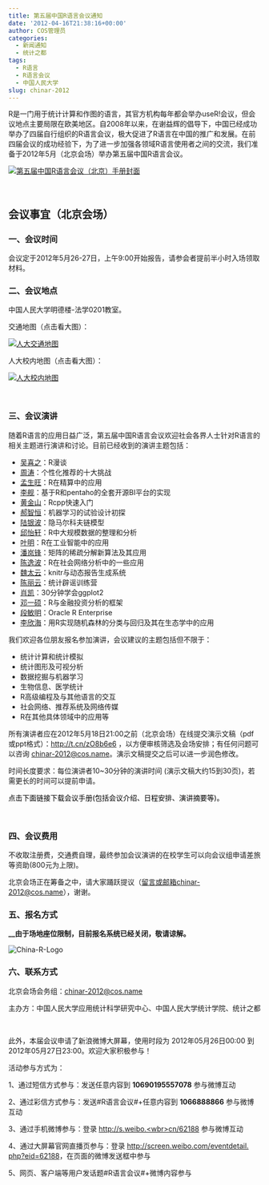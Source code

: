 ```yaml
---
title: 第五届中国R语言会议通知
date: '2012-04-16T21:38:16+00:00'
author: COS管理员
categories:
  - 新闻通知
  - 统计之都
tags:
  - R语言
  - R语言会议
  - 中国人民大学
slug: chinar-2012
---
```


R是一门用于统计计算和作图的语言，其官方机构每年都会举办useR!会议，但会议地点主要局限在欧美地区。自2008年以来，在谢益辉的倡导下，中国已经成功举办了四届自行组织的R语言会议，极大促进了R语言在中国的推广和发展。在前四届会议的成功经验下，为了进一步加强各领域R语言使用者之间的交流，我们准备于2012年5月（北京会场）举办第五届中国R语言会议。

[![](https://cos.name/wp-content/uploads/2012/04/China-R-2012_manual_cover-353x500.png "第五届中国R语言会议（北京）手册封面")](https://cos.name/wp-content/uploads/2012/04/China-R-2012_manual_cover.png)

&nbsp;

## **会议事宜（北京会场）**

### 一、会议时间

会议定于2012年5月26-27日，上午9:00开始报告，请参会者提前半小时入场领取材料。

### 二、会议地点

中国人民大学明德楼-法学0201教室。<!--more-->

交通地图（点击看大图）：

<a href="http://i288.photobucket.com/albums/ll181/xieyihui/1st-R-Conference-Beijing-map.png" rel="nofollow">![](http://i288.photobucket.com/albums/ll181/xieyihui/1st-R-Conference-Beijing-map.png "人大交通地图")</a>

人大校内地图（点击看大图）：

<a href="https://cos.name/wp-content/uploads/2010/06/RUCmap1.jpg" rel="nofollow">![](https://cos.name/wp-content/uploads/2010/06/RUCmap1-500x342.jpg "人大校内地图")</a>

&nbsp;

### 三、会议演讲

随着R语言的应用日益广泛，第五届中国R语言会议欢迎社会各界人士针对R语言的相关主题进行演讲和讨论。目前已经收到的演讲主题包括：

  * <a href="http://baike.baidu.com/view/1625675.htm" target="_blank">吴喜之</a>：R漫谈
  * <a href="http://blog.sciencenet.cn/?3075" target="_blank">周涛</a>：个性化推荐的十大挑战
  * <a href="http://blog.sina.com.cn/mengshw" target="_blank">孟生旺</a>：R在精算中的应用
  * <a href="http://jliblog.com/" target="_blank">李舰</a>：基于R和pentaho的全套开源BI平台的实现
  * <a href="http://gaizoule.sinaapp.com/ http://gaizoule.sinaapp.com/ http://gaizoule.sinaapp.com/ http://gaizoule.sinaapp.com/ " target="_blank">黄金山</a>：Rcpp快速入门
  * <a href="https://cos.name/author/bigknife/" target="_blank">郝智恒</a>：机器学习的试验设计初探
  * <a href="http://luyinbo.github.com/" target="_blank">陆银波</a>：隐马尔科夫链模型
  * <a href="http://yixuan.cos.name/cn/" target="_blank">邱怡轩</a>：R中大规模数据的整理和分析
  * <a href="http://weibo.com/n/ymblake" target="_blank">叶明</a>：R在工业智能中的应用
  * <a href="http://panlanfeng.github.com/" target="_blank">潘岚锋</a>：矩阵的稀疏分解新算法及其应用
  * <a href="http://chen.yi.bo.blog.163.com/" target="_blank">陈逸波</a>：R在社会网络分析中的一些应用
  * <a href="http://taiyun.cos.name/" target="_blank">魏太云</a>：knitr与动态报告生成系统
  * <a href="http://www.loyhome.com/" target="_blank">陈丽云</a>：统计辟谣训练营
  * <a href="http://xccds1977.blogspot.com/" target="_blank">肖凯</a>：30分钟学会ggplot2
  * <a href="http://yishuo.org/" target="_blank">邓一硕</a>：R与金融投资分析的框架
  * <a href="http://www.oracle.com/technetwork/database/options/advanced-analytics/r-enterprise/index.html" target="_blank">段敏明</a>：Oracle R Enterprise
  * <a href="http://people.gucas.ac.cn/~LiXinhai" target="_blank">李欣海</a>：用R实现随机森林的分类与回归及其在生态学中的应用

我们欢迎各位朋友报名参加演讲，会议建议的主题包括但不限于：

  * 统计计算和统计模拟
  * 统计图形及可视分析
  * 数据挖掘与机器学习
  * 生物信息、医学统计
  * R高级编程及与其他语言的交互
  * 社会网络、推荐系统及网络传媒
  * R在其他具体领域中的应用等

所有演讲者应在2012年5月18日21:00之前（北京会场）在线提交演示文稿（pdf或ppt格式）：<a href="http://t.cn/zO8b6e6" target="_blank">http://t.cn/zO8b6e6</a> ，以方便审核筛选及会场安排；有任何问题可以咨询 chinar-2012@cos.name。演示文稿提交之后可以进一步润色修改。

时间长度要求：每位演讲者10~30分钟的演讲时间 (演示文稿大约15到30页)，若需更长的时间可以提前申请。

<span style="color: #000000;">点击下面链接下载会议手册</span><span style="color: #ff0000;"><span style="color: #000000;">(包括会议介绍、日程安排、演讲摘要等)。</span></span>



&nbsp;

### 四、会议费用

不收取注册费，交通费自理，最终参加会议演讲的在校学生可以向会议组申请差旅等资助(800元为上限)。

北京会场正在筹备之中，请大家踊跃提议（留言或邮箱chinar-2012@cos.name），谢谢。

### 五、报名方式

**__由于场地座位限制，目前报名系统已经关闭，敬请谅解。**

![](https://cos.name/wp-content/uploads/2010/06/China-R-Logo.png "China-R-Logo")

### 六、联系方式

北京会场会务组：<a href="mailto:chinar-2012@cos.name" rel="nofollow">chinar-2012@cos.name</a>
  
主办方：中国人民大学应用统计科学研究中心、中国人民大学统计学院、统计之都

&nbsp;

<div>
  此外，本届会议申请了新浪微博大屏幕，使用时段为 2012年05月26日00:00 到 2012年05月27日23:00。欢迎大家积极参与！
</div>

活动参与方式为：

1、通过短信方式参与：发送任意内容到 **10690195557<wbr>078</wbr>** 参与微博互动
  
2、通过彩信方式参与：发送#R语言会议#+任意内容到 **106<wbr>6888866</wbr>** 参与微博互动
  
3、通过手机微博参与：登录 <a href="http://s.weibo.cn/62188" target="_blank">http://s.weibo.<wbr>cn/62188</wbr></a> 参与微博互动
  
4、通过大屏幕官网直播页参与：登录 <a href="http://screen.weibo.com/eventdetail.php?eid=62188" target="_blank">http://<wbr>screen.weibo.com/eventdetail.<wbr>php?eid=62188</wbr></wbr></a>，在页面的微博发送框中参与
  
5、网页、客户端等用户发话题#R语言会议#+微博内容参与
